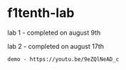 # f1tenth-lab

lab 1 - completed on august 9th

lab 2 - completed on august 17th

    demo - https://youtu.be/9eZQlNeAD_c
